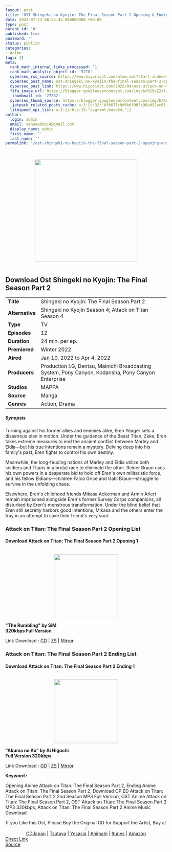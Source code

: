 ```yaml
---
layout: post
title: 'OST Shingeki no Kyojin: The Final Season Part 2 Opening & Ending'
date: 2022-07-23 08:53:42.000000000 +00:00
type: post
parent_id: '0'
published: true
password: ''
status: publish
categories:
- Anime
tags: []
meta:
  rank_math_internal_links_processed: '1'
  rank_math_analytic_object_id: '5278'
  cyberseo_rss_source: https://www.hiyoriost.com/atom.xml?start-index=1
  cyberseo_post_name: ost-shingeki-no-kyojin-the-final-season-part-2-opening-ending
  cyberseo_post_link: https://www.hiyoriost.com/2022/04/ost-attack-on-titan-final-season-part-2.html
  fifu_image_url: https://blogger.googleusercontent.com/img/b/R29vZ2xl/AVvXsEgcw5H5YNQKCJ_2SC-W4xmfneBR9R604l7fTOgxttTGw5SllGdCLHq5FG4HmirX5g3TfOGQWja_GW-V3UzGdt3KaO4-5roAo-mztYiQ1TWjyLst2yjDH7pCjoroZGyrgDZw0hkY7oMZd-XEzZvfoPeXI3ZdaxM8hZ0GW-ix8TEiNa5S4whqntrrthNq/s320/dac363972d628a7009e04fdeb9d7104a1641869274_full.jpg
  _thumbnail_id: '27832'
  cyberseo_thumb_source: https://blogger.googleusercontent.com/img/b/R29vZ2xl/AVvXsEgcw5H5YNQKCJ_2SC-W4xmfneBR9R604l7fTOgxttTGw5SllGdCLHq5FG4HmirX5g3TfOGQWja_GW-V3UzGdt3KaO4-5roAo-mztYiQ1TWjyLst2yjDH7pCjoroZGyrgDZw0hkY7oMZd-XEzZvfoPeXI3ZdaxM8hZ0GW-ix8TEiNa5S4whqntrrthNq/s320/dac363972d628a7009e04fdeb9d7104a1641869274_full.jpg
  _jetpack_related_posts_cache: a:1:{s:32:"8f6677c9d6b0f903e98ad32ec61f8deb";a:2:{s:7:"expires";i:1658609816;s:7:"payload";a:3:{i:0;a:1:{s:2:"id";i:25693;}i:1;a:1:{s:2:"id";i:25295;}i:2;a:1:{s:2:"id";i:25074;}}}}
  litespeed_vpi_list: a:1:{i:0;s:15:"svg+xml;base64,";}
author:
  login: admin
  email: senseads014@gmail.com
  display_name: admin
  first_name: ''
  last_name: ''
permalink: "/ost-shingeki-no-kyojin-the-final-season-part-2-opening-ending/"
---
```

<div class="separator" style="clear: both;"><a href="https://blogger.googleusercontent.com/img/b/R29vZ2xl/AVvXsEgcw5H5YNQKCJ_2SC-W4xmfneBR9R604l7fTOgxttTGw5SllGdCLHq5FG4HmirX5g3TfOGQWja_GW-V3UzGdt3KaO4-5roAo-mztYiQ1TWjyLst2yjDH7pCjoroZGyrgDZw0hkY7oMZd-XEzZvfoPeXI3ZdaxM8hZ0GW-ix8TEiNa5S4whqntrrthNq/s960/dac363972d628a7009e04fdeb9d7104a1641869274_full.jpg" style="display: block; padding: 1em 0; text-align: center; "><img alt border="0" data-original-height="960" data-original-width="640" height="320" src="{{ site.baseurl }}/assets/2022/07/dac363972d628a7009e04fdeb9d7104a1641869274_full.jpg" /></a></div>
<div class="judulanime">
<h2>Download Ost Shingeki no Kyojin: The Final Season Part 2</h2>
</div>
<div class="info2" id="Info">
<table>
<tbody>
<tr>
<td class="tablex"><b>Title</b> </td>
<td>Shingeki no Kyojin: The Final Season Part 2</td>
</tr>
<tr>
<td class="tablex"><b>Alternative</b> </td>
<td>Shingeki no Kyojin Season 4; Attack on Titan Season 4</td>
</tr>
<tr>
<td class="tablex"><b>Type</b> </td>
<td>TV</td>
</tr>
<tr>
<td class="tablex"><b>Episodes</b> </td>
<td>12</td>
</tr>
<tr>
<td class="tablex"><b>Duration</b> </td>
<td>24 min. per ep.</td>
</tr>
<tr>
<td class="tablex"><b>Premiered</b> </td>
<td>Winter 2022</td>
</tr>
<tr>
<td class="tablex"><b>Aired</b> </td>
<td>Jan 10, 2022 to Apr 4, 2022</td>
</tr>
<tr>
<td class="tablex"><b>Producers</b> </td>
<td>Production I.G, Dentsu, Mainichi Broadcasting System, Pony Canyon, Kodansha, Pony Canyon Enterprise</td>
</tr>
<tr>
<td class="tablex"><b>Studios</b> </td>
<td>MAPPA</td>
</tr>
<tr>
<td class="tablex"><b>Source</b> </td>
<td>Manga</td>
</tr>
<tr>
<td class="tablex"><b>Genres</b> </td>
<td>Action, Drama</td>
</tr>
</tbody>
</table>
</div>
<div class="sinopsis">
<h5>Synopsis</h5>
</div>
<div class="deskripsi">
<p>Turning against his former allies and enemies alike, Eren Yeager sets a disastrous plan in motion. Under the guidance of the Beast Titan, Zeke, Eren takes extreme measures to end the ancient conflict between Marley and Eldia—but his true intentions remain a mystery. Delving deep into his family's past, Eren fights to control his own destiny.</p>
<p>Meanwhile, the long-feuding nations of Marley and Eldia utilize both soldiers and Titans in a brutal race to eliminate the other. Reiner Braun uses his own powers in a desperate bid to hold off Eren's own militaristic force, and his fellow Eldians—children Falco Grice and Gabi Braun—struggle to survive in the unfolding chaos.</p>
<p>Elsewhere, Eren's childhood friends Mikasa Ackerman and Armin Arlert remain imprisoned alongside Eren's former Survey Corps companions, all disturbed by Eren's monstrous transformation. Under the blind belief that Eren still secretly harbors good intentions, Mikasa and the others enter the fray in an attempt to save their friend's very soul.</p>
</div>
<div class="listz">
<h3>Attack on Titan: The Final Season Part 2 Opening List</h3>
</div>
<div class="listz2">
<div class="listz1">
<h4>Download Attack on Titan: The Final Season Part 2 Opening 1</h4>
</div>
<div class="listz2">
<div class="separator" style="clear: both;"><a href="https://blogger.googleusercontent.com/img/b/R29vZ2xl/AVvXsEgU8s8IKLTAk2IYneXUTMHgTm6fNBuJq7c_Kh79YHq5btSGF6u2jemUZSA3uafoC2fUefiW8M_1XWZvLFqwxK2wHhrPoyWpVC4iHYwilB_8Sz_OSrWs_KSBpWGZ6T5L-94RT1X891Go44eRu4xdWjjPjwmNVdoqzHwWoKyjb3m9jXywHJy9as3vASM2/s1200/cover%20%2890%29.jpg" style="display: block; padding: 1em 0; text-align: center; "><img alt border="0" data-original-height="1200" data-original-width="1200" src="{{ site.baseurl }}/assets/2022/07/cover%20%2890%29.jpg" width="200" /></a></div>
</div>
<div class="listz2"><b>"The Rumbling" by SiM<br />320kbps Full Version</b>
<p>Link Download : <a href="https://drive.google.com/file/d/11FQaGIZwUBdqU9tGtRig5wHvJscfKT28/view?usp=drivesdk" rel="nofollow noopener" target="_blank">GD</a> | <a href="https://www36.zippyshare.com/v/tttisfty/file.html" rel="nofollow noopener" target="_blank">ZS</a> | <a href="https://mir.cr/II2PAHA5" rel="nofollow noopener" target="_blank">Mirror</a></p>
</div>
</div>
<div class="listz">
<h3>Attack on Titan: The Final Season Part 2 Ending List</h3>
</div>
<div class="listz2">
<div class="listz1">
<h4>Download Attack on Titan: The Final Season Part 2 Ending 1</h4>
</div>
<div class="listz2">
<div class="separator" style="clear: both;"><a href="https://blogger.googleusercontent.com/img/b/R29vZ2xl/AVvXsEh2r8pLoGosWBYEm8ZGRqosicEh1XQmpoGcLBnXpnZorQRMHuoaWhjMAxp_iJpNYFISqrynpAPzpVnwlP3HEAkbN4vD4PEgwGx6XRa0r0ttxmBQvQso21nAfLrD-FXL8dQ3mrdifTXd_4CkQ7ogmXhQ4VuuxXvI4SbVKJUK0cPZDSjyEXQ2fhjb0qFg/s600/cover%20%2889%29.jpg" style="display: block; padding: 1em 0; text-align: center; "><img alt border="0" data-original-height="600" data-original-width="600" src="{{ site.baseurl }}/assets/2022/07/cover%20%2889%29.jpg" width="200" /></a></div>
</div>
<div class="listz2"><b>"Akuma no Ko" by Ai Higuchi<br />Full Version 320kbps</b>
<p>Link Download : <a href="https://drive.google.com/file/d/1fqc7GJI4iXVvEjyBDkKLzo5iMnNoBQXz/view?usp=drivesdk" rel="nofollow noopener" target="_blank">GD</a> | <a href="https://www1.zippyshare.com/v/pQTCSBua/file.html" rel="nofollow noopener" target="_blank">ZS</a> | <a href="https://mir.cr/0W1EPAUX" rel="nofollow noopener" target="_blank">Mirror</a></p>
</div>
</div>
<p><b>Keyword : </b>
<div class="tagser">Opening Anime Attack on Titan: The Final Season Part 2, Ending Anime Attack on Titan: The Final Season Part 2, Download OP ED Attack on Titan: The Final Season Part 2 2nd Season MP3 Full Version, OST Anime Attack on Titan: The Final Season Part 2, OST Attack on Titan: The Final Season Part 2 MP3 320kbps, Attack on Titan: The Final Season Part 2 Anime Music Download</div>
<p> 
<div class="buycd" align="center">If you Like this Ost, Please Buy the Original CD for Support the Artist, Buy at : <br /><a href="https://www.cdjapan.co.jp/" target="_blank" rel="noopener">CDJapan</a> | <a href="https://shop.tsutaya.co.jp/" target="_blank" rel="noopener">Tsutaya</a> | <a href="https://www.yesasia.com/" target="_blank" rel="noopener">Yesasia</a> | <a href="https://www.animate-onlineshop.jp/" target="_blank" rel="noopener">Animate</a> | <a href="https://www.apple.com/jp/itunes" target="_blank" rel="noopener">Itunes</a> | <a href="https://amazon.co.jp/" target="_blank" rel="noopener">Amazon</a>
</div>
<link rel="stylesheet" href="https://cdnjs.cloudflare.com/ajax/libs/font-awesome/4.7.0/css/font-awesome.min.css" />
<div class="divbtn"> <a href="https://handymansurrender.com/fihup8buzv?key=94550f7ce39444073321dde3b8782f97" class="btn"><i class="fa fa-download"></i> Direct Link</a> <br /><a href="https://www.hiyoriost.com/2022/04/ost-attack-on-titan-final-season-part-2.html">Source</a> </div>
